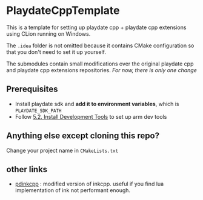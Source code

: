 # PlaydateCppTemplate

This is a template for setting up playdate cpp + playdate cpp extensions using CLion running on Windows.

The `.idea` folder is not omitted because it contains CMake configuration so that you don't need to set it up yourself.

The submodules contain small modifications over the original playdate cpp and playdate cpp extensions repositories. *For now, there is only one change*

## Prerequisites

- Install playdate sdk and **add it to environment variables**, which is  `PLAYDATE_SDK_PATH`
- Follow [5.2. Install Development Tools](https://sdk.play.date/2.4.2/Inside%20Playdate%20with%20C.html#_install_development_tools) to set up arm dev tools

## Anything else except cloning this repo?

Change your project name in `CMakeLists.txt` 

## other links

- [pdinkcpp](https://github.com/Myonmu/pdinkcpp) : modified version of inkcpp. useful if you find lua implementation of ink not performant enough.
